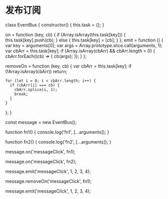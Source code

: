 # 发布订阅

class EventBus {
  constructor() {
    this.task = {};
  }

  on = function (key, cb) {
    if (Array.isArray(this.task[key])) {
      this.task[key].push(cb);
    } else {
      this.task[key] = [cb];
    }
  };
  emit = function () {
    var key = arguments[0];
    var args = Array.prototype.slice.call(arguments, 1);
    var cbArr = this.task[key];
    if (Array.isArray(cbArr) && cbArr.length > 0) {
      cbArr.forEach((cb) => {
        cb(args);
      });
    }
  };

  removeOn = function (key, cb) {
    var cbArr = this.task[key];
    if (!Array.isArray(cbArr)) return;

    for (let i = 0; i < cbArr.length; i++) {
      if (cbArr[i] === cb) {
        cbArr.splice(i, 1);
        break;
      }
    }
  };
}

const message = new EventBus();

function fn1() {
  console.log('fn1', [...arguments]);
}

function fn2() {
  console.log('fn2', [...arguments]);
}

message.on('messageClick', fn1);

message.on('messageClick', fn2);

message.emit('messageClick', 1, 2, 3, 4);

message.removeOn('messageClick', fn1);

message.emit('messageClick', 1, 2, 3, 4);
